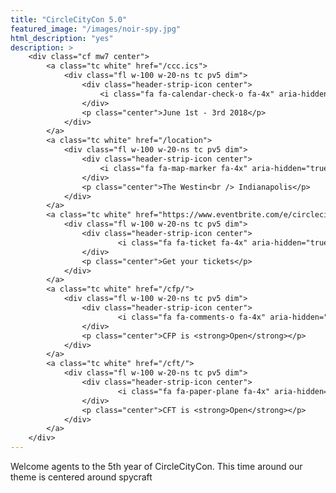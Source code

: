 ```yaml
---
title: "CircleCityCon 5.0"
featured_image: "/images/noir-spy.jpg"
html_description: "yes"
description: >
    <div class="cf mw7 center">
        <a class="tc white" href="/ccc.ics">
            <div class="fl w-100 w-20-ns tc pv5 dim">
                <div class="header-strip-icon center">
                    <i class="fa fa-calendar-check-o fa-4x" aria-hidden="true"></i>
                </div>
                <p class="center">June 1st - 3rd 2018</p>
            </div>
        </a>
        <a class="tc white" href="/location">
            <div class="fl w-100 w-20-ns tc pv5 dim">
                <div class="header-strip-icon center">
                    <i class="fa fa-map-marker fa-4x" aria-hidden="true"></i>
                </div>
                <p class="center">The Westin<br /> Indianapolis</p>
            </div>
        </a>
        <a class="tc white" href="https://www.eventbrite.com/e/circlecitycon-50-2018-tickets-35093021171">
            <div class="fl w-100 w-20-ns tc pv5 dim">
                <div class="header-strip-icon center">
                        <i class="fa fa-ticket fa-4x" aria-hidden="true"></i>
                </div>
                <p class="center">Get your tickets</p>
            </div>
        </a>
        <a class="tc white" href="/cfp/">
            <div class="fl w-100 w-20-ns tc pv5 dim">
                <div class="header-strip-icon center">
                        <i class="fa fa-comments-o fa-4x" aria-hidden="true"></i>
                </div>
                <p class="center">CFP is <strong>Open</strong></p>
            </div>
        </a>
        <a class="tc white" href="/cft/">
            <div class="fl w-100 w-20-ns tc pv5 dim">
                <div class="header-strip-icon center">
                        <i class="fa fa-paper-plane fa-4x" aria-hidden="true"></i>
                </div>
                <p class="center">CFT is <strong>Open</strong></p>
            </div>
        </a>
    </div>
---
```


Welcome agents to the 5th year of CircleCityCon.  This time around our theme is centered around spycraft